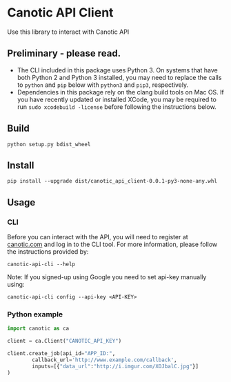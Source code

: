 # Canotic API Client

Use this library to interact with Canotic API

## Preliminary - please read.

- The CLI included in this package uses Python 3. On systems that have both Python 2 and Python 3 installed, you may need to replace the calls to `python` and `pip` below with `python3` and `pip3`, respectively.
- Dependencies in this package rely on the clang build tools on Mac OS. If you have recently updated or installed XCode, you may be required to run `sudo xcodebuild -license` before following the instructions below.

## Build

```
python setup.py bdist_wheel
```

## Install

```
pip install --upgrade dist/canotic_api_client-0.0.1-py3-none-any.whl
```

## Usage

### CLI

Before you can interact with the API, you will need to register at [canotic.com](https://canotic.com) and log in to the CLI tool. For more information, please follow the instructions provided by:

```
canotic-api-cli --help
```
Note: If you signed-up using Google you need to set api-key manually using:
```
canotic-api-cli config --api-key <API-KEY>
```
### Python example

```python
import canotic as ca

client = ca.Client("CANOTIC_API_KEY")

client.create_job(api_id="APP_ID:",
		callback_url='http://www.example.com/callback',
		inputs=[{"data_url":"http://i.imgur.com/XOJbalC.jpg"}]
)

```
